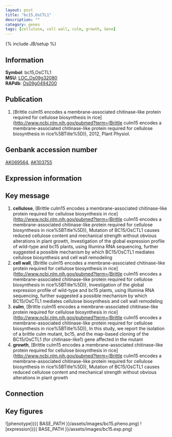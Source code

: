 ```yaml
---
layout: post
title: "bc15,OsCTL1"
description: ""
category: genes
tags: [cellulose, cell wall, culm, growth, Gene]
---
```

{% include JB/setup %}

## Information
__Symbol__: bc15,OsCTL1  
__MSU__: [LOC_Os09g32080](http://rice.plantbiology.msu.edu/cgi-bin/ORF_infopage.cgi?orf=LOC_Os09g32080)  
__RAPdb__: [Os09g0494200](http://rapdb.dna.affrc.go.jp/viewer/gbrowse_details/irgsp1?name=Os09g0494200)  

## Publication
1. [Brittle culm15 encodes a membrane-associated chitinase-like protein required for cellulose biosynthesis in rice](http://www.ncbi.nlm.nih.gov/pubmed?term=(Brittle culm15 encodes a membrane-associated chitinase-like protein required for cellulose biosynthesis in rice%5BTitle%5D)), 2012, Plant Physiol.

## Genbank accession number
[AK069564](http://www.ncbi.nlm.nih.gov/nuccore/AK069564), [AK103755](http://www.ncbi.nlm.nih.gov/nuccore/AK103755)

## Expression information

## Key message
1. __cellulose__, [Brittle culm15 encodes a membrane-associated chitinase-like protein required for cellulose biosynthesis in rice](http://www.ncbi.nlm.nih.gov/pubmed?term=(Brittle culm15 encodes a membrane-associated chitinase-like protein required for cellulose biosynthesis in rice%5BTitle%5D)),  Mutation of BC15/OsCTL1 causes reduced cellulose content and mechanical strength without obvious alterations in plant growth, Investigation of the global expression profile of wild-type and bc15 plants, using Illumina RNA sequencing, further suggested a possible mechanism by which BC15/OsCTL1 mediates cellulose biosynthesis and cell wall remodeling
2. __cell wall__, [Brittle culm15 encodes a membrane-associated chitinase-like protein required for cellulose biosynthesis in rice](http://www.ncbi.nlm.nih.gov/pubmed?term=(Brittle culm15 encodes a membrane-associated chitinase-like protein required for cellulose biosynthesis in rice%5BTitle%5D)),  Investigation of the global expression profile of wild-type and bc15 plants, using Illumina RNA sequencing, further suggested a possible mechanism by which BC15/OsCTL1 mediates cellulose biosynthesis and cell wall remodeling
3. __culm__, [Brittle culm15 encodes a membrane-associated chitinase-like protein required for cellulose biosynthesis in rice](http://www.ncbi.nlm.nih.gov/pubmed?term=(Brittle culm15 encodes a membrane-associated chitinase-like protein required for cellulose biosynthesis in rice%5BTitle%5D)),  In this study, we report the isolation of a brittle culm mutant, bc15, and the map-based cloning of the BC15/OsCTL1 (for chitinase-like1) gene affected in the mutant
4. __growth__, [Brittle culm15 encodes a membrane-associated chitinase-like protein required for cellulose biosynthesis in rice](http://www.ncbi.nlm.nih.gov/pubmed?term=(Brittle culm15 encodes a membrane-associated chitinase-like protein required for cellulose biosynthesis in rice%5BTitle%5D)),  Mutation of BC15/OsCTL1 causes reduced cellulose content and mechanical strength without obvious alterations in plant growth

## Connection

## Key figures
![phenotype]({{ BASE_PATH }}/assets/images/bc15.pheno.png)
![expression]({{ BASE_PATH }}/assets/images/bc15.exp.png)


